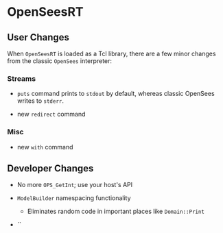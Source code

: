 # OpenSeesRT

## User Changes

When `OpenSeesRT` is loaded as a Tcl library, there are a few minor
changes from the classic `OpenSees` interpreter:

### Streams
- `puts` command prints to `stdout` by default, whereas classic OpenSees
  writes to `stderr`.

- new `redirect` command

### Misc
- new `with` command





## Developer Changes

- No more `OPS_GetInt`; use your host's API

- `ModelBuilder` namespacing functionality
  - Eliminates random code in important places like `Domain::Print`

- ``

